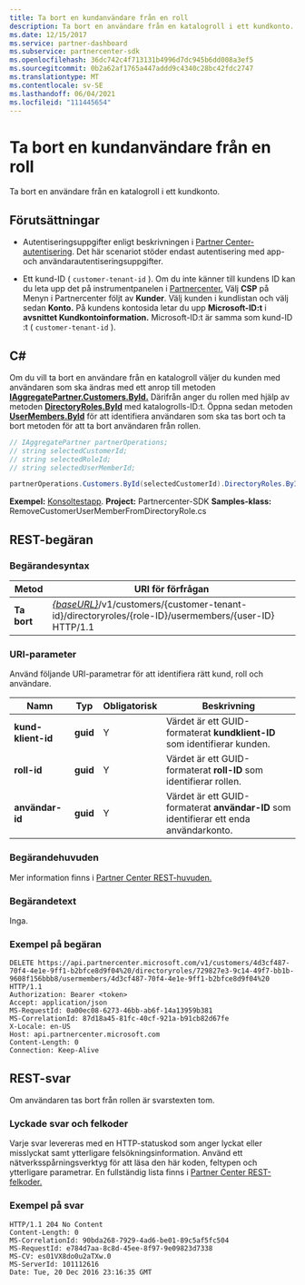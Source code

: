```yaml
---
title: Ta bort en kundanvändare från en roll
description: Ta bort en användare från en katalogroll i ett kundkonto.
ms.date: 12/15/2017
ms.service: partner-dashboard
ms.subservice: partnercenter-sdk
ms.openlocfilehash: 36dc742c4f713131b4996d7dc945b6dd008a3ef5
ms.sourcegitcommit: 0b2a62af1765a447addd9c4340c28bc42fdc2747
ms.translationtype: MT
ms.contentlocale: sv-SE
ms.lasthandoff: 06/04/2021
ms.locfileid: "111445654"
---
```

# <a name="remove-a-customer-user-from-a-role"></a>Ta bort en kundanvändare från en roll

Ta bort en användare från en katalogroll i ett kundkonto.

## <a name="prerequisites"></a>Förutsättningar

- Autentiseringsuppgifter enligt beskrivningen i [Partner Center-autentisering](partner-center-authentication.md). Det här scenariot stöder endast autentisering med app- och användarautentiseringsuppgifter.

- Ett kund-ID ( `customer-tenant-id` ). Om du inte känner till kundens ID kan du leta upp det på instrumentpanelen i [Partnercenter.](https://partner.microsoft.com/dashboard) Välj **CSP** på Menyn i Partnercenter följt av **Kunder**. Välj kunden i kundlistan och välj sedan **Konto.** På kundens kontosida letar du upp **Microsoft-ID:t** i **avsnittet Kundkontoinformation.** Microsoft-ID:t är samma som kund-ID :t ( `customer-tenant-id` ).

## <a name="c"></a>C\#

Om du vill ta bort en användare från en katalogroll väljer du kunden med användaren som ska ändras med ett anrop till metoden [**IAggregatePartner.Customers.ById.**](/dotnet/api/microsoft.store.partnercenter.customers.icustomercollection.byid) Därifrån anger du rollen med hjälp av metoden [**DirectoryRoles.ById**](/dotnet/api/microsoft.store.partnercenter.customerdirectoryroles.idirectoryrolecollection.byid) med katalogrolls-ID:t. Öppna sedan metoden [**UserMembers.ById**](/dotnet/api/microsoft.store.partnercenter.customerdirectoryroles.iusermembercollection.byid) för att identifiera användaren [](/dotnet/api/microsoft.store.partnercenter.customerdirectoryroles.iusermember.delete) som ska tas bort och ta bort metoden för att ta bort användaren från rollen.

``` csharp
// IAggregatePartner partnerOperations;
// string selectedCustomerId;
// string selectedRoleId;
// string selectedUserMemberId;

partnerOperations.Customers.ById(selectedCustomerId).DirectoryRoles.ById(selectedRoleId).UserMembers.ById(selectedUserMemberId).Delete();
```

**Exempel:** [Konsoltestapp](console-test-app.md). **Project:** Partnercenter-SDK **Samples-klass:** RemoveCustomerUserMemberFromDirectoryRole.cs

## <a name="rest-request"></a>REST-begäran

### <a name="request-syntax"></a>Begärandesyntax

| Metod     | URI för förfrågan                                                                                                                           |
|------------|---------------------------------------------------------------------------------------------------------------------------------------|
| **Ta bort** | [*{baseURL}*](partner-center-rest-urls.md)/v1/customers/{customer-tenant-id}/directoryroles/{role-ID}/usermembers/{user-ID} HTTP/1.1 |

### <a name="uri-parameter"></a>URI-parameter

Använd följande URI-parametrar för att identifiera rätt kund, roll och användare.

| Namn                   | Typ     | Obligatorisk | Beskrivning                                                                        |
|------------------------|----------|----------|------------------------------------------------------------------------------------|
| **kund-klient-id** | **guid** | Y        | Värdet är ett GUID-formaterat **kundklient-ID** som identifierar kunden. |
| **roll-id**            | **guid** | Y        | Värdet är ett GUID-formaterat **roll-ID** som identifierar rollen.                |
| **användar-id**            | **guid** | Y        | Värdet är ett GUID-formaterat **användar-ID** som identifierar ett enda användarkonto.   |

### <a name="request-headers"></a>Begärandehuvuden

Mer information finns i [Partner Center REST-huvuden.](headers.md)

### <a name="request-body"></a>Begärandetext

Inga.

### <a name="request-example"></a>Exempel på begäran

```http
DELETE https://api.partnercenter.microsoft.com/v1/customers/4d3cf487-70f4-4e1e-9ff1-b2bfce8d9f04%20/directoryroles/729827e3-9c14-49f7-bb1b-9608f156bbb8/usermembers/4d3cf487-70f4-4e1e-9ff1-b2bfce8d9f04%20 HTTP/1.1
Authorization: Bearer <token>
Accept: application/json
MS-RequestId: 0a00ec08-6273-46bb-ab6f-14a13959b381
MS-CorrelationId: 87d18a45-81fc-40cf-921a-b91cb82d67fe
X-Locale: en-US
Host: api.partnercenter.microsoft.com
Content-Length: 0
Connection: Keep-Alive
```

## <a name="rest-response"></a>REST-svar

Om användaren tas bort från rollen är svarstexten tom.

### <a name="response-success-and-error-codes"></a>Lyckade svar och felkoder

Varje svar levereras med en HTTP-statuskod som anger lyckat eller misslyckat samt ytterligare felsökningsinformation. Använd ett nätverksspårningsverktyg för att läsa den här koden, feltypen och ytterligare parametrar. En fullständig lista finns i [Partner Center REST-felkoder.](error-codes.md)

### <a name="response-example"></a>Exempel på svar

```http
HTTP/1.1 204 No Content
Content-Length: 0
MS-CorrelationId: 90bda268-7929-4ad6-be01-89c5af5fc504
MS-RequestId: e784d7aa-8c8d-45ee-8f97-9e09823d7338
MS-CV: es01VX8do0u2aTXw.0
MS-ServerId: 101112616
Date: Tue, 20 Dec 2016 23:16:35 GMT
```
